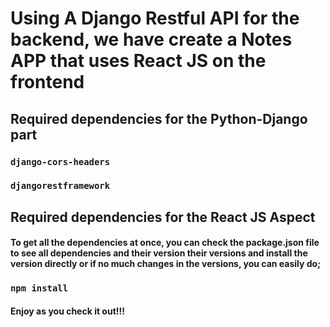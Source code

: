# Using A Django Restful API for the backend, we have create a Notes APP that uses React JS on the frontend

## Required dependencies for the Python-Django part

### `django-cors-headers`
### `djangorestframework`


## Required dependencies for the React JS Aspect

#### To get all the dependencies at once, you can check the package.json file to see all dependencies and their version their versions and install the version directly or if no much changes in the versions, you can easily do;

### `npm install`



#### Enjoy as you check it out!!!

